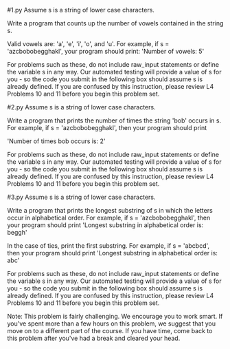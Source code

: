#1.py
Assume s is a string of lower case characters.

Write a program that counts up the number of vowels contained in the string s.

Valid vowels are: 'a', 'e', 'i', 'o', and 'u'. For example, if s = 'azcbobobegghakl', your program should print:
'Number of vowels: 5'

For problems such as these, do not include raw_input statements or define the variable s in any way. Our automated testing will provide a value of s for you - so the code you submit in the following box should assume s is already defined. If you are confused by this instruction, please review L4 Problems 10 and 11 before you begin this problem set.

#2.py
Assume s is a string of lower case characters.

Write a program that prints the number of times the string 'bob' occurs in s. For example, if s = 'azcbobobegghakl', then your program should print

'Number of times bob occurs is: 2'

For problems such as these, do not include raw_input statements or define the variable s in any way. Our automated testing will provide a value of s for you - so the code you submit in the following box should assume s is already defined. If you are confused by this instruction, please review L4 Problems 10 and 11 before you begin this problem set.

#3.py
Assume s is a string of lower case characters.

Write a program that prints the longest substring of s in which the letters occur in alphabetical order. For example, if s = 'azcbobobegghakl', then your program should print
'Longest substring in alphabetical order is: beggh'

In the case of ties, print the first substring. For example, if s = 'abcbcd', then your program should print
'Longest substring in alphabetical order is: abc'

For problems such as these, do not include raw_input statements or define the variable s in any way. Our automated testing will provide a value of s for you - so the code you submit in the following box should assume s is already defined. If you are confused by this instruction, please review L4 Problems 10 and 11 before you begin this problem set.

Note: This problem is fairly challenging. We encourage you to work smart. If you've spent more than a few hours on this problem, we suggest that you move on to a different part of the course. If you have time, come back to this problem after you've had a break and cleared your head.
